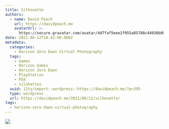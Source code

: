 ```yaml
---
title: Silhouette
authors:
  - name: David Peach
    url: https://davidpeach.me
    avatarUrl: >-
      https://secure.gravatar.com/avatar/4d7faf5eee1f055a85788c44936b8995eaab6dfb004e7854ec747ccb272e91ee?s=96&d=mm&r=g
date: 2021-06-12T18:42:00.000Z
metadata:
  categories:
    - Horizon Zero Dawn Virtual Photography
  tags:
    - Games
    - Horizon Games
    - Horizon Zero Dawn
    - PlayStation
    - PS4
    - silohettes
  uuid: 11ty/import::wordpress::https://davidpeach.me/?p=395
  type: wordpress
  url: https://davidpeach.me/2021/06/12/silhouette/
tags:
  - horizon-zero-dawn-virtual-photography
---
```

[![](/assets/Silhouette-2039x2048-dDNyS45cIpOA.jpg)](/assets/Silhouette-2039x2048-dDNyS45cIpOA.jpg)